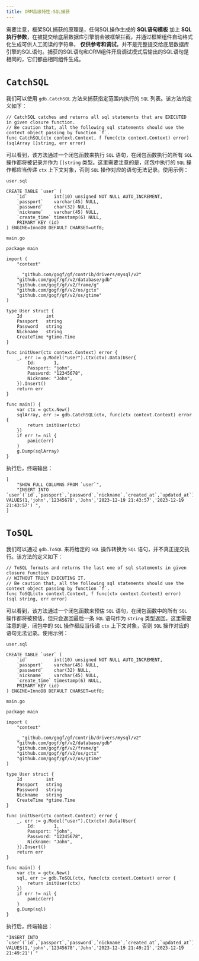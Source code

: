 ```yaml
---
title: ORM高级特性-SQL捕获
---
```


需要注意，框架SQL捕获的原理是，任何SQL操作生成的 **SQL语句模板** 加上 **SQL执行参数**，在被提交给底层数据库引擎前会被框架拦截，并通过框架组件自动格式化生成可供人工阅读的字符串， **仅供参考和调试**，并不是完整提交给底层数据库引擎的SQL语句。捕获的SQL语句和ORM组件开启调试模式后输出的SQL语句是相同的，它们都由相同组件生成。

# `CatchSQL`

我们可以使用 `gdb.CatchSQL` 方法来捕获指定范围内执行的 `SQL` 列表。该方法的定义如下：

```
// CatchSQL catches and returns all sql statements that are EXECUTED in given closure function.
// Be caution that, all the following sql statements should use the context object passing by function `f`.
func CatchSQL(ctx context.Context, f func(ctx context.Context) error) (sqlArray []string, err error)
```

可以看到，该方法通过一个闭包函数来执行 `SQL` 语句，在闭包函数执行的所有 `SQL` 操作都将被记录并作为 `[]string` 类型。这里需要注意的是，闭包中执行的 `SQL` 操作都应当传递 `ctx` 上下文对象，否则 `SQL` 操作对应的语句无法记录。使用示例：

`user.sql`

```
CREATE TABLE `user` (
    `id`          int(10) unsigned NOT NULL AUTO_INCREMENT,
    `passport`    varchar(45) NULL,
    `password`    char(32) NULL,
    `nickname`    varchar(45) NULL,
    `create_time` timestamp(6) NULL,
    PRIMARY KEY (id)
) ENGINE=InnoDB DEFAULT CHARSET=utf8;
```

`main.go`

```
package main

import (
	"context"

	_ "github.com/gogf/gf/contrib/drivers/mysql/v2"
	"github.com/gogf/gf/v2/database/gdb"
	"github.com/gogf/gf/v2/frame/g"
	"github.com/gogf/gf/v2/os/gctx"
	"github.com/gogf/gf/v2/os/gtime"
)

type User struct {
	Id         int
	Passport   string
	Password   string
	Nickname   string
	CreateTime *gtime.Time
}

func initUser(ctx context.Context) error {
	_, err := g.Model("user").Ctx(ctx).Data(User{
		Id:       1,
		Passport: "john",
		Password: "12345678",
		Nickname: "John",
	}).Insert()
	return err
}

func main() {
	var ctx = gctx.New()
	sqlArray, err := gdb.CatchSQL(ctx, func(ctx context.Context) error {
		return initUser(ctx)
	})
	if err != nil {
		panic(err)
	}
	g.Dump(sqlArray)
}
```

执行后，终端输出：

```
[
    "SHOW FULL COLUMNS FROM `user`",
    "INSERT INTO `user`(`id`,`passport`,`password`,`nickname`,`created_at`,`updated_at`) VALUES(1,'john','12345678','John','2023-12-19 21:43:57','2023-12-19 21:43:57') ",
]
```

# `ToSQL`

我们可以通过 `gdb.ToSQL` 来将给定的 `SQL` 操作转换为 `SQL` 语句，并不真正提交执行。该方法的定义如下：

```
// ToSQL formats and returns the last one of sql statements in given closure function
// WITHOUT TRULY EXECUTING IT.
// Be caution that, all the following sql statements should use the context object passing by function `f`.
func ToSQL(ctx context.Context, f func(ctx context.Context) error) (sql string, err error)
```

可以看到，该方法通过一个闭包函数来预估 `SQL` 语句，在闭包函数中的所有 `SQL` 操作都将被预估，但只会返回最后一条 `SQL` 语句作为 `string` 类型返回。这里需要注意的是，闭包中的 `SQL` 操作都应当传递 `ctx` 上下文对象，否则 `SQL` 操作对应的语句无法记录。使用示例：

`user.sql`

```
CREATE TABLE `user` (
    `id`          int(10) unsigned NOT NULL AUTO_INCREMENT,
    `passport`    varchar(45) NULL,
    `password`    char(32) NULL,
    `nickname`    varchar(45) NULL,
    `create_time` timestamp(6) NULL,
    PRIMARY KEY (id)
) ENGINE=InnoDB DEFAULT CHARSET=utf8;
```

`main.go`

```
package main

import (
	"context"

	_ "github.com/gogf/gf/contrib/drivers/mysql/v2"
	"github.com/gogf/gf/v2/database/gdb"
	"github.com/gogf/gf/v2/frame/g"
	"github.com/gogf/gf/v2/os/gctx"
	"github.com/gogf/gf/v2/os/gtime"
)

type User struct {
	Id         int
	Passport   string
	Password   string
	Nickname   string
	CreateTime *gtime.Time
}

func initUser(ctx context.Context) error {
	_, err := g.Model("user").Ctx(ctx).Data(User{
		Id:       1,
		Passport: "john",
		Password: "12345678",
		Nickname: "John",
	}).Insert()
	return err
}

func main() {
	var ctx = gctx.New()
	sql, err := gdb.ToSQL(ctx, func(ctx context.Context) error {
		return initUser(ctx)
	})
	if err != nil {
		panic(err)
	}
	g.Dump(sql)
}
```

执行后，终端输出：

```
"INSERT INTO `user`(`id`,`passport`,`password`,`nickname`,`created_at`,`updated_at`) VALUES(1,'john','12345678','John','2023-12-19 21:49:21','2023-12-19 21:49:21') "
```